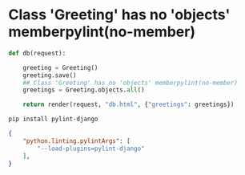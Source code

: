 # Class 'Greeting' has no 'objects' memberpylint(no-member)
```python
def db(request):

    greeting = Greeting()
    greeting.save()
    ## Class 'Greeting' has no 'objects' memberpylint(no-member)
    greetings = Greeting.objects.all()

    return render(request, "db.html", {"greetings": greetings})
```

```bash
pip install pylint-django

```

```json
{
    "python.linting.pylintArgs": [
        "--load-plugins=pylint-django"
    ],
}
```

